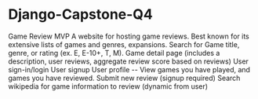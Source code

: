 # Django-Capstone-Q4

Game Review MVP
A website for hosting game reviews. Best known for its extensive lists of games and genres, expansions.
Search for Game title, genre, or rating (ex. E, E-10+, T, M).
Game detail page (includes a description, user reviews, aggregate review score based on reviews)
User sign-in/login
User signup
User profile -- View games you have played, and games you have reviewed.
Submit new review (signup required)
Search wikipedia for game information to review (dynamic from user)
